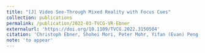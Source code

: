 ```yaml
---
title: "[J] Video See-Through Mixed Reality with Focus Cues"
collection: publications
permalink: /publication/2022-03-TVCG-VR-Ebner
externalurl: 'https://doi.org/10.1109/TVCG.2022.3150504'
citation: 'Christoph Ebner, Shohei Mori, Peter Mohr, Yifan (Evan) Peng, Dieter Schmalstieg, Gordon Wetzstein, and Denis Kalkofen, &quot;Video See-Through Mixed Reality with Focus Cues,&quot; <i>IEEE Trans. on Visualisation and Computer Graphics (TVCG), Proc. IEEE Virtual Reality</i> (2022.03)'
note: 'to appear'
---
```


<!--
externalurl: 'url'
paperurl: 'url'
youtubeurl: 'url'
presentationurl: 'url'
githuburl: 'url'
note: blah blah
-->